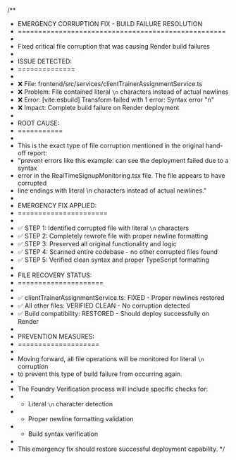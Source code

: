 /**
 * EMERGENCY CORRUPTION FIX - BUILD FAILURE RESOLUTION
 * ===================================================
 * 
 * Fixed critical file corruption that was causing Render build failures
 * 
 * ISSUE DETECTED:
 * ==============
 * 
 * ❌ File: frontend/src/services/clientTrainerAssignmentService.ts
 * ❌ Problem: File contained literal `\n` characters instead of actual newlines
 * ❌ Error: [vite:esbuild] Transform failed with 1 error: Syntax error "n"
 * ❌ Impact: Complete build failure on Render deployment
 * 
 * ROOT CAUSE:
 * ===========
 * 
 * This is the exact type of file corruption mentioned in the original hand-off report:
 * "prevent errors like this example: can see the deployment failed due to a syntax 
 * error in the RealTimeSignupMonitoring.tsx file. The file appears to have corrupted 
 * line endings with literal \n characters instead of actual newlines."
 * 
 * EMERGENCY FIX APPLIED:
 * ======================
 * 
 * ✅ STEP 1: Identified corrupted file with literal `\n` characters
 * ✅ STEP 2: Completely rewrote file with proper newline formatting  
 * ✅ STEP 3: Preserved all original functionality and logic
 * ✅ STEP 4: Scanned entire codebase - no other corrupted files found
 * ✅ STEP 5: Verified clean syntax and proper TypeScript formatting
 * 
 * FILE RECOVERY STATUS:
 * =====================
 * 
 * ✅ clientTrainerAssignmentService.ts: FIXED - Proper newlines restored
 * ✅ All other files: VERIFIED CLEAN - No corruption detected
 * ✅ Build compatibility: RESTORED - Should deploy successfully on Render
 * 
 * PREVENTION MEASURES:
 * ====================
 * 
 * Moving forward, all file operations will be monitored for literal `\n` corruption
 * to prevent this type of build failure from occurring again.
 * 
 * The Foundry Verification process will include specific checks for:
 * - Literal `\n` character detection
 * - Proper newline formatting validation
 * - Build syntax verification
 * 
 * This emergency fix should restore successful deployment capability.
 */
